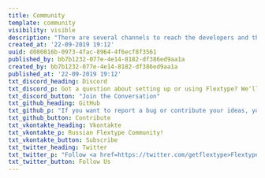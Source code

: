 ```yaml
---
title: Community
template: community
visibility: visible
description: "There are several channels to reach the developers and the Flextype community to get direct assistance. If you can't find the right answers to your questions on our Website, you can turn to one of our other official sources to get help and discuss your issues, but also to receive news and update notifications."
created_at: '22-09-2019 19:12'
uuid: d080816b-0973-4fac-8964-4f6ecf8f3561
published_by: bb7b1232-077e-4e14-8182-df386ed9aa1a
created_by: bb7b1232-077e-4e14-8182-df386ed9aa1a
published_at: '22-09-2019 19:12'
txt_discord_heading: Discord
txt_discord_p: Got a question about setting up or using Flextype? We'll do our best to help you out. Also here you may start discussions about core, plugin and themes development.
txt_discord_button: "Join the Conversation"
txt_github_heading: GitHub
txt_github_p: "If you want to report a bug or contribute your ideas, you can use the <a href=https://github.com/flextype/flextype/issues>Flextype GitHub Issues tracker</a>."
txt_github_button: Contribute
txt_vkontakte_heading: Vkontakte
txt_vkontakte_p: Russian Flextype Community!
txt_vkontakte_button: Subscribe
txt_twitter_heading: Twitter
txt_twitter_p: "Follow <a href=https://twitter.com/getflextype>Flextype on Twitter</a> to get real-time news regarding the development and all events we are attending."
txt_twitter_button: Follow Us
---
```

